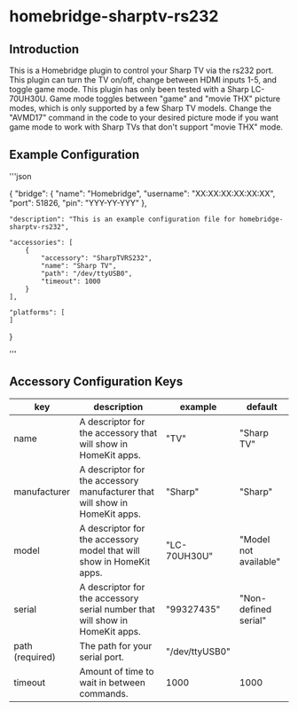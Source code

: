 homebridge-sharptv-rs232
=
Introduction
-
This is a Homebridge plugin to control your Sharp TV via the rs232 port. This plugin can turn the TV on/off, change between HDMI inputs 1-5, and toggle game mode. This plugin has only been tested with a Sharp LC-70UH30U. Game mode toggles between "game" and "movie THX" picture modes, which is only supported by a few Sharp TV models. Change the "AVMD17" command in the code to your desired picture mode if you want game mode to work with Sharp TVs that don't support "movie THX" mode.

Example Configuration
-

'''json

{
    "bridge": {
        "name": "Homebridge",
        "username": "XX:XX:XX:XX:XX:XX",
        "port": 51826,
        "pin": "YYY-YY-YYY"
    },

    "description": "This is an example configuration file for homebridge-sharptv-rs232",

    "accessories": [
        {
            "accessory": "SharpTVRS232",
            "name": "Sharp TV",
            "path": "/dev/ttyUSB0",
            "timeout": 1000
        }
    ],

    "platforms": [
    ]
}

'''

Accessory Configuration Keys
-
| key             | description                                                                  | example        | default               |
|-----------------|------------------------------------------------------------------------------|----------------|-----------------------|
| name            | A descriptor for the accessory that will show in HomeKit apps.               | "TV"           | "Sharp TV"            |
| manufacturer    | A descriptor for the accessory manufacturer that will show in HomeKit apps.  | "Sharp"        | "Sharp"               |
| model           | A descriptor for the accessory model that will show in HomeKit apps.         | "LC-70UH30U"   | "Model not available" |
| serial          | A descriptor for the accessory serial number that will show in HomeKit apps. | "99327435"     | "Non-defined serial"  |
| path (required) | The path for your serial port.                                               | "/dev/ttyUSB0" |                       |
| timeout         | Amount of time to wait in between commands.                                  | 1000           | 1000                  |
